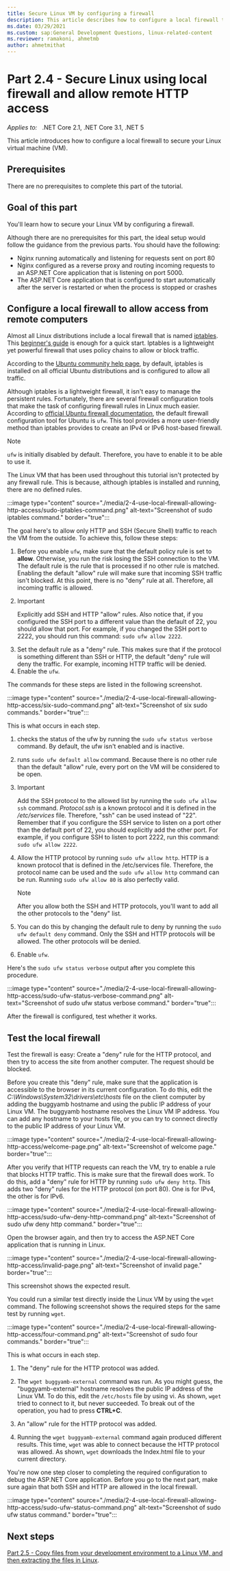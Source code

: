 ```yaml
---
title: Secure Linux VM by configuring a firewall
description: This article describes how to configure a local firewall to secure your Linux virtual machine.
ms.date: 03/29/2021
ms.custom: sap:General Development Questions, linux-related-content
ms.reviewer: ramakoni, ahmetmb
author: ahmetmithat
---
```

# Part 2.4 - Secure Linux using local firewall and allow remote HTTP access

_Applies to:_ &nbsp; .NET Core 2.1, .NET Core 3.1, .NET 5  

This article introduces how to configure a local firewall to secure your Linux virtual machine (VM).

## Prerequisites

There are no prerequisites to complete this part of the tutorial.

## Goal of this part

You'll learn how to secure your Linux VM by configuring a firewall.

Although there are no prerequisites for this part, the ideal setup would follow the guidance from the previous parts. You should have the following:

- Nginx running automatically and listening for requests sent on port 80
- Nginx configured as a reverse proxy and routing incoming requests to an ASP.NET Core application that is listening on port 5000.
- The ASP.NET Core application that is configured to start automatically after the server is restarted or when the process is stopped or crashes

## Configure a local firewall to allow access from remote computers

Almost all Linux distributions include a local firewall that is named [iptables](https://wikipedia.org/wiki/Iptables). This [beginner's guide](https://www.howtogeek.com/177621/the-beginners-guide-to-iptables-the-linux-firewall/) is enough for a quick start. Iptables is a lightweight yet powerful firewall that uses policy chains to allow or block traffic.

According to the [Ubuntu community help page](https://help.ubuntu.com/community/IptablesHowTo), by default, iptables is installed on all official Ubuntu distributions and is configured to allow all traffic.

Although iptables is a lightweight firewall, it isn't easy to manage the persistent rules. Fortunately, there are several firewall configuration tools that make the task of configuring firewall rules in Linux much easier. According to [official Ubuntu firewall documentation](https://ubuntu.com/server/docs/security-firewall), the default firewall configuration tool for Ubuntu is `ufw`. This tool provides a more user-friendly method than iptables provides to create an IPv4 or IPv6 host-based firewall.

> [!NOTE]
> `ufw` is initially disabled by default. Therefore, you have to enable it to be able to use it.

The Linux VM that has been used throughout this tutorial isn't protected by any firewall rule. This is because, although iptables is installed and running, there are no defined rules.

:::image type="content" source="./media/2-4-use-local-firewall-allowing-http-access/sudo-iptables-command.png" alt-text="Screenshot of sudo iptables command." border="true":::

The goal here's to allow only HTTP and SSH (Secure Shell) traffic to reach the VM from the outside. To achieve this, follow these steps:

1. Before you enable `ufw`, make sure that the default policy rule is set to **allow**. Otherwise, you run the risk losing the SSH connection to the VM. The default rule is the rule that is processed if no other rule is matched. Enabling the default "allow" rule will make sure that incoming SSH traffic isn't blocked. At this point, there is no "deny" rule at all. Therefore, all incoming traffic is allowed.
2. > [!IMPORTANT]
   > Explicitly add SSH and HTTP "allow" rules. Also notice that, if you configured the SSH port to a different value than the default of 22, you should allow that port. For example, if you changed the SSH port to 2222, you should run this command: `sudo ufw allow 2222`.
3. Set the default rule as a "deny" rule. This makes sure that if the protocol is something different than SSH or HTTP, the default "deny" rule will deny the traffic. For example, incoming HTTP traffic will be denied.
4. Enable the `ufw`.

The commands for these steps are listed in the following screenshot.

:::image type="content" source="./media/2-4-use-local-firewall-allowing-http-access/six-sudo-command.png" alt-text="Screenshot of six sudo commands." border="true":::

This is what occurs in each step.

1. checks the status of the ufw by running the `sudo ufw status verbose` command. By default, the ufw isn't enabled and is inactive.

1. runs `sudo ufw default allow` command. Because there is no other rule than the default "allow" rule, every port on the VM will be considered to be open.

1. > [!IMPORTANT]
   > Add the SSH protocol to the allowed list by running the `sudo ufw allow ssh` command. *Protocol.ssh* is a known protocol and it is defined in the */etc/services* file. Therefore, "ssh" can be used instead of "22". Remember that if you configure the SSH service to listen on a port other than the default port of 22, you should explicitly add the other port. For example, if you configure SSH to listen to port 2222, run this command: `sudo ufw allow 2222`.

1. Allow the HTTP protocol by running `sudo ufw allow http`. HTTP is a known protocol that is defined in the /etc/services file. Therefore, the protocol name can be used and the `sudo ufw allow http` command can be run. Running `sudo ufw allow 80` is also perfectly valid.

    > [!NOTE]
    > After you allow both the SSH and HTTP protocols, you'll want to add all the other protocols to the "deny" list.

1. You can do this by changing the default rule to deny by running the `sudo ufw default deny` command. Only the SSH and HTTP protocols will be allowed. The other protocols will be denied.

1. Enable `ufw`.

Here's the `sudo ufw status verbose` output after you complete this procedure.

:::image type="content" source="./media/2-4-use-local-firewall-allowing-http-access/sudo-ufw-status-verbose-command.png" alt-text="Screenshot of sudo ufw status verbose command." border="true":::

After the firewall is configured, test whether it works.

## Test the local firewall

Test the firewall is easy: Create a "deny" rule for the HTTP protocol, and then try to access the site from another computer. The request should be blocked.

Before you create this "deny" rule, make sure that the application is accessible to the browser in its current configuration. To do this, edit the *C:\Windows\System32\drivers\etc\hosts* file on the client computer by adding the buggyamb hostname and using the public IP address of your Linux VM. The buggyamb hostname resolves the Linux VM IP address. You can add any hostname to your hosts file, or you can try to connect directly to the public IP address of your Linux VM.

:::image type="content" source="./media/2-4-use-local-firewall-allowing-http-access/welcome-page.png" alt-text="Screenshot of welcome page." border="true":::

After you verify that HTTP requests can reach the VM, try to enable a rule that blocks HTTP traffic. This is make sure that the firewall does work. To do this, add a "deny" rule for HTTP by running `sudo ufw deny http`. This adds two "deny" rules for the HTTP protocol (on port 80). One is for IPv4, the other is for IPv6.

:::image type="content" source="./media/2-4-use-local-firewall-allowing-http-access/sudo-ufw-deny-http-command.png" alt-text="Screenshot of sudo ufw deny http command." border="true":::

Open the browser again, and then try to access the ASP.NET Core application that is running in Linux.

:::image type="content" source="./media/2-4-use-local-firewall-allowing-http-access/invalid-page.png" alt-text="Screenshot of invalid page." border="true":::

This screenshot shows the expected result.

You could run a similar test directly inside the Linux VM by using the `wget` command. The following screenshot shows the required steps for the same test by running `wget`.

:::image type="content" source="./media/2-4-use-local-firewall-allowing-http-access/four-command.png" alt-text="Screenshot of sudo four commands." border="true":::

This is what occurs in each step.

1. The "deny" rule for the HTTP protocol was added.

1. The `wget buggyamb-external` command was run. As you might guess, the "buggyamb-external" hostname resolves the public IP address of the Linux VM. To do this, edit the `/etc/hosts` file by using vi. As shown, `wget` tried to connect to it, but never succeeded. To break out of the operation, you had to press **CTRL+C**.

1. An "allow" rule for the HTTP protocol was added.

1. Running the `wget buggyamb-external` command again produced different results. This time, `wget` was able to connect because the HTTP protocol was allowed. As shown, `wget` downloads the Index.html file to your current directory.

You're now one step closer to completing the required configuration to debug the ASP.NET Core application. Before you go to the next part, make sure again that both SSH and HTTP are allowed in the local firewall.

:::image type="content" source="./media/2-4-use-local-firewall-allowing-http-access/sudo-ufw-status-command.png" alt-text="Screenshot of sudo ufw status command." border="true":::

## Next steps

[Part 2.5 - Copy files from your development environment to a Linux VM, and then extracting the files in Linux](2-5-copy-file-linux-vm-extract-file.md).
